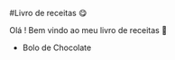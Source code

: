 #Livro de receitas :yum:



Olá ! Bem vindo ao meu livro de receitas :facepunch:

- Bolo de Chocolate

